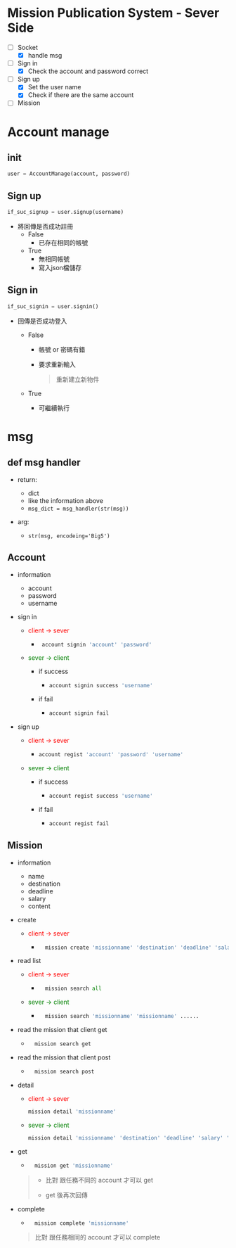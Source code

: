 # Mission Publication System - Sever Side

- [ ] Socket
  - [x] handle msg
- [ ] Sign in
  - [x] Check the account and password correct
- [ ] Sign up 
  - [x] Set the user name
  - [x] Check if there are the same account
- [ ] Mission

# Account manage

## init 

```python
user = AccountManage(account, password)
```

## Sign up

```python
if_suc_signup = user.signup(username)
```

- 將回傳是否成功註冊
  - False
    - 已存在相同的帳號
  - True
    - 無相同帳號
    - 寫入json檔儲存

## Sign in

```python
if_suc_signin = user.signin()
```

- 回傳是否成功登入

  - False

    - 帳號 or 密碼有錯

    - 要求重新輸入

      > 重新建立新物件

  - True

    - 可繼續執行

# msg

## def msg handler

- return: 

  - dict
  - like the information above
  - ```msg_dict = msg_handler(str(msg))```

- arg: 

  - ```str(msg, encodeing='Big5')```


## Account
- information
    - account
    - password
    - username

- sign in
    - <span style="color:red"> client -> sever</span>
    
       - ```python
          account signin 'account' 'password'
          ```
    
    - <span style="color:green">sever -> client</span>
    
      - if success
    
        - ```python
          account signin success 'username'
          ```
    
      - if fail
    
        - ```python
          account signin fail 
          ```
    
- sign up

    - <span style="color:red"> client -> sever</span>

      - ```python
        account regist 'account' 'password' 'username'
        ```

    - <span style="color:green">sever -> client</span>

      - if success

        - ```python
          account regist success 'username'
          ```

      - if fail

        - ```python
          account regist fail
          ```

## Mission

- information
    - name
    - destination
    - deadline
    - salary
    - content

- create
    - <span style="color:red"> client -> sever</span>
    
        - ```python
            mission create 'missionname' 'destination' 'deadline' 'salary' 'content'
            ```
    
- read list
    - <span style="color:red"> client -> sever</span>
    
        - ```python
            mission search all
            ```
    
    - <span style="color:green">sever -> client</span>
    
        - ```python
            mission search 'missionname' 'missionname' ......
            ```
    
- read the mission that client get
    
    - ```python
        mission search get
        ```
    
- read the mission that client post

    - ```python
        mission search post
        ```

- detail
    
    - <span style="color:red"> client -> sever</span>
        
        ```python
        mission detail 'missionname'
        ```
    - <span style="color:green">sever -> client</span>
        
        ```python
        mission detail 'missionname' 'destination' 'deadline' 'salary' 'content'
        ```
    
- get
    
    - ```python
        mission get 'missionname'
        ```
    
    > - 比對 跟任務不同的 account 才可以 get
    >
    > - get 後再次回傳
    
- complete
    
    - ```python
        mission complete 'missionname'
        ```
    
    > 比對 跟任務相同的 account 才可以 complete

